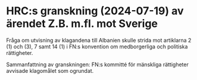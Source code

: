 # HRC:s granskning (2024-07-19) av ärendet Z.B. m.fl. mot Sverige

Fråga om utvisning av klagandena till Albanien skulle strida mot artiklarna 2 (1\) och (3\), 7 samt 14 (1\) i FN:s konvention om medborgerliga och politiska rättigheter.


Sammanfattning av granskningen: FN:s kommitté för mänskliga rättigheter avvisade klagomålet som ogrundat.
